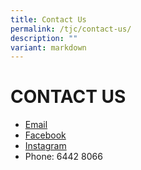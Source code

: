 ```yaml
---
title: Contact Us
permalink: /tjc/contact-us/
description: ""
variant: markdown
---
```

# CONTACT US

*   [Email](mailto:temasek_jc@moe.edu.sg)
*   <a href="https://www.facebook.com/Temasek.Junior.College/" target="_blank">Facebook</a>
*   <a href="https://www.instagram.com/temasekjc/" target="_blank">Instagram</a>
*  Phone: 6442 8066